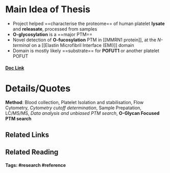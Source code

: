 # Main Idea of Thesis
- Project helped ==characterise the proteome== of human platelet **lysate** and **releasate**, processed from samples
- **O-glycosylation** is a ==major PTM== 
- Novel detection of **O-fucosylation** PTM in [[MMRN1 protein]], at the *N-terminal* on a [[Elastin Microfibril Interface (EMI)]] domain
- Domain is mostly likely ==substrate== for **POFUT1** or another platelet POFUT

#### [Doc Link](https://www.mcponline.org/article/S1535-9476(24)00007-0/fulltext)

# Details/Quotes

**Method**: 
Blood collection, Platelet Isolation and stabilisation, Flow Cytometry, *Cytometry cutoff determination*, 
Sample Prepatation, LC/MS/MS, *Data analysis and unbiased PTM search*,
**O-Glycan Focused PTM search**

## Related Links

## Related Reading



#### Tags: #research #reference 